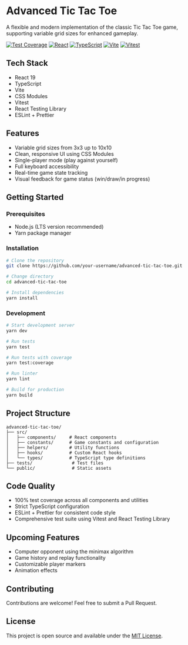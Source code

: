 # Advanced Tic Tac Toe

A flexible and modern implementation of the classic Tic Tac Toe game, supporting variable grid sizes for enhanced gameplay.

[![Test Coverage](https://img.shields.io/badge/coverage-100%25-brightgreen.svg)](coverage/coverage-final.json)
[![React](https://img.shields.io/badge/React-19-blue?logo=react)](https://reactjs.org/)
[![TypeScript](https://img.shields.io/badge/TypeScript-5.7-blue?logo=typescript)](https://www.typescriptlang.org/)
[![Vite](https://img.shields.io/badge/Vite-6.2-646CFF?logo=vite)](https://vitejs.dev/)
[![Vitest](https://img.shields.io/badge/Vitest-3.1-green?logo=vitest)](https://vitest.dev/)

## Tech Stack

- React 19
- TypeScript
- Vite
- CSS Modules
- Vitest
- React Testing Library
- ESLint + Prettier

## Features

- Variable grid sizes from 3x3 up to 10x10
- Clean, responsive UI using CSS Modules
- Single-player mode (play against yourself)
- Full keyboard accessibility
- Real-time game state tracking
- Visual feedback for game status (win/draw/in progress)

## Getting Started

### Prerequisites

- Node.js (LTS version recommended)
- Yarn package manager

### Installation

```bash
# Clone the repository
git clone https://github.com/your-username/advanced-tic-tac-toe.git

# Change directory
cd advanced-tic-tac-toe

# Install dependencies
yarn install
```

### Development

```bash
# Start development server
yarn dev

# Run tests
yarn test

# Run tests with coverage
yarn test:coverage

# Run linter
yarn lint

# Build for production
yarn build
```

## Project Structure

```
advanced-tic-tac-toe/
├── src/
│   ├── components/     # React components
│   ├── constants/      # Game constants and configuration
│   ├── helpers/        # Utility functions
│   ├── hooks/          # Custom React hooks
│   └── types/          # TypeScript type definitions
├── tests/               # Test files
└── public/              # Static assets
```

## Code Quality

- 100% test coverage across all components and utilities
- Strict TypeScript configuration
- ESLint + Prettier for consistent code style
- Comprehensive test suite using Vitest and React Testing Library

## Upcoming Features

- Computer opponent using the minimax algorithm
- Game history and replay functionality
- Customizable player markers
- Animation effects

## Contributing

Contributions are welcome! Feel free to submit a Pull Request.

## License

This project is open source and available under the [MIT License](LICENSE).
